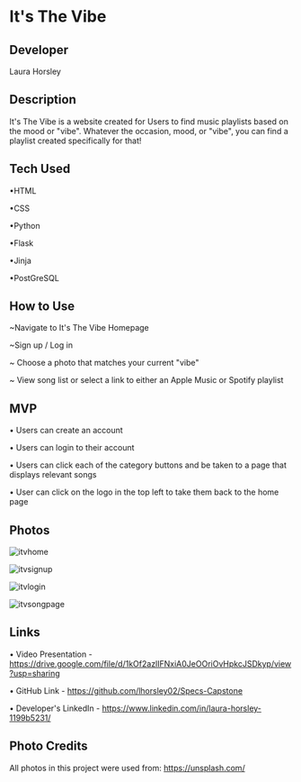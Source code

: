 # It's The Vibe

## Developer
Laura Horsley

## Description
It's The Vibe is a website created for Users to find music playlists based on the mood or "vibe".
Whatever the occasion, mood, or "vibe", you can find a playlist created specifically for that!

## Tech Used
•HTML

•CSS

•Python

•Flask

•Jinja

•PostGreSQL 


## How to Use
~Navigate to It's The Vibe Homepage

~Sign up / Log in

~ Choose a photo that matches your current "vibe"

~ View song list or select a link to either an Apple Music or Spotify playlist


## MVP
• Users can create an account

• Users can login to their account

• Users can click each of the category buttons and be taken to a page that displays relevant songs

• User can click on the logo in the top left to take them back to the home page


## Photos

![itvhome](https://user-images.githubusercontent.com/99216496/170347090-59db8216-24bb-4c36-843a-b7326f4918d8.png)


![itvsignup](https://user-images.githubusercontent.com/99216496/170347139-4bdb9df8-0773-4256-b050-b18c79d36c45.png)


![itvlogin](https://user-images.githubusercontent.com/99216496/170347154-9ab7544d-95ab-4e52-99a2-3d4defe6e4b1.png)


![itvsongpage](https://user-images.githubusercontent.com/99216496/170347174-d095654c-fb9e-4763-b483-5832740ed029.png)





## Links
• Video Presentation - https://drive.google.com/file/d/1kOf2azlIFNxiA0JeOOriOvHpkcJSDkyp/view?usp=sharing

• GitHub Link - https://github.com/lhorsley02/Specs-Capstone

• Developer's LinkedIn - https://www.linkedin.com/in/laura-horsley-1199b5231/

## Photo Credits
All photos in this project were used from: https://unsplash.com/
